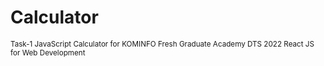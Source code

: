# Calculator

<sup>Task-1 JavaScript Calculator for KOMINFO Fresh Graduate Academy DTS 2022 React JS for Web Development</sup>
